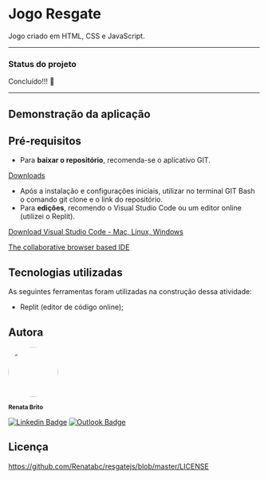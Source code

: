 # Jogo Resgate

Jogo criado em HTML, CSS e JavaScript.

---

### Status do projeto

Concluído!!! 🚁 

---

## Demonstração da aplicação

## Pré-requisitos

- Para **baixar o repositório**, recomenda-se o aplicativo GIT.

[Downloads](https://git-scm.com/downloads)

- Após a instalação e configurações iniciais, utilizar no terminal GIT Bash o comando git clone e o link do repositório.
- Para **edições**, recomendo o Visual Studio Code ou um editor online (utilizei o Replit).

[Download Visual Studio Code - Mac, Linux, Windows](https://code.visualstudio.com/download)

[The collaborative browser based IDE](http://replit.com)

## Tecnologias utilizadas

As seguintes ferramentas foram utilizadas na construção dessa atividade:

- Replit (editor de código online);


## Autora

<img style="border-radius: 50%;" src="https://avatars.githubusercontent.com/u/93830634?s=400&u=6adaba5d61e8bc151b25462fb36582bb32a7e146&v=4" width="100px;" height="100px;" alt=""/>

<sub><b>Renata Brito</b></sub>

[![Linkedin Badge](https://img.shields.io/badge/-Renata-blue?style=flat-square&logo=Linkedin&logoColor=white&link=https://www.linkedin.com/in/renata-brito-601b83222/)](https://www.linkedin.com/in/renata-brito-601b83222/)
[![Outlook Badge](https://img.shields.io/badge/-renatabc12@outlook.com-c14438?style=flat-square&logo=Outlook&logoColor=white&link=mailto:renatabc12@outlook.com)](mailto:renatabc12@outlook.com)

## Licença

https://github.com/Renatabc/resgatejs/blob/master/LICENSE
